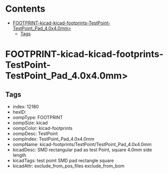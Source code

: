 



Contents
========

* [FOOTPRINT-kicad-kicad-footprints-TestPoint-TestPoint_Pad_4.0x4.0mm>](#footprint-kicad-kicad-footprints-testpoint-testpoint_pad_40x40mm)
	* [Tags](#tags)

# FOOTPRINT-kicad-kicad-footprints-TestPoint-TestPoint_Pad_4.0x4.0mm>

## Tags

- index: 12180
- hexID: 
- oompType: FOOTPRINT
- oompSize: kicad
- oompColor: kicad-footprints
- oompDesc: TestPoint
- oompIndex: TestPoint_Pad_4.0x4.0mm
- oompName: kicad-footprints/TestPoint/TestPoint_Pad_4.0x4.0mm
- kicadDesc: SMD rectangular pad as test Point, square 4.0mm side length
- kicadTags: test point SMD pad rectangle square
- kicadAttr: exclude_from_pos_files exclude_from_bom
